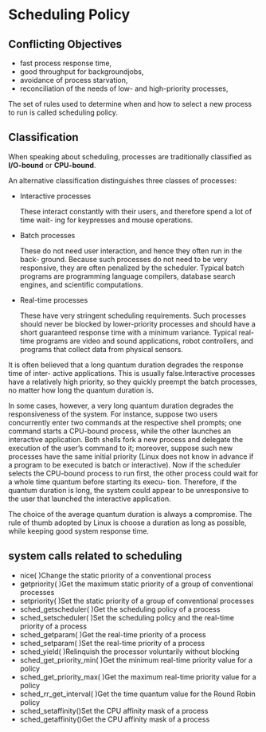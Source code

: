 # Scheduling Policy


## Conflicting Objectives

- fast process response time, 
- good throughput for backgroundjobs, 
- avoidance of process starvation, 
- reconciliation of the needs of low- and high-priority processes,

The set of rules used to determine when and how to select a new process to run is called scheduling policy.

## Classification 

When speaking about scheduling, processes are traditionally classified as **I/O-bound**
or **CPU-bound**.

An alternative classification distinguishes three classes of processes:
- Interactive processes

  These interact constantly with their users, and therefore spend a lot of time wait-
ing for keypresses and mouse operations.

- Batch processes

  These do not need user interaction, and hence they often run in the back-
ground. Because such processes do not need to be very responsive, they are often
penalized by the scheduler. Typical batch programs are programming language
compilers, database search engines, and scientific computations.

- Real-time processes

  These have very stringent scheduling requirements. Such processes should never
be blocked by lower-priority processes and should have a short guaranteed
response time with a minimum variance. Typical real-time programs are video
and sound applications, robot controllers, and programs that collect data from
physical sensors.

It is often believed that a long quantum duration degrades the response time of inter-
active applications. This is usually false.Interactive processes have a relatively high priority,
so they quickly preempt the batch processes, no matter how long the quantum duration is.

In some cases, however, a very long quantum duration degrades the responsiveness of
the system. For instance, suppose two users concurrently enter two commands at the
respective shell prompts; one command starts a CPU-bound process, while the other
launches an interactive application. Both shells fork a new process and delegate the
execution of the user’s command to it; moreover, suppose such new processes have
the same initial priority (Linux does not know in advance if a program to be executed
is batch or interactive). Now if the scheduler selects the CPU-bound process to run first, the other process could wait for a whole time quantum before starting its execu-
tion. Therefore, if the quantum duration is long, the system could appear to be unresponsive to the user that launched the interactive application.

The choice of the average quantum duration is always a compromise. The rule of
thumb adopted by Linux is choose a duration as long as possible, while keeping
good system response time.


## system calls related to scheduling

- nice( )Change the static priority of a conventional process
- getpriority( )Get the maximum static priority of a group of conventional processes
- setpriority( )Set the static priority of a group of conventional processes
- sched_getscheduler( )Get the scheduling policy of a process
- sched_setscheduler( )Set the scheduling policy and the real-time priority of a process
- sched_getparam( )Get the real-time priority of a process
- sched_setparam( )Set the real-time priority of a process
- sched_yield( )Relinquish the processor voluntarily without blocking
- sched_get_priority_min( )Get the minimum real-time priority value for a policy
- sched_get_priority_max( )Get the maximum real-time priority value for a policy
- sched_rr_get_interval( )Get the time quantum value for the Round Robin policy
- sched_setaffinity()Set the CPU affinity mask of a process
- sched_getaffinity()Get the CPU affinity mask of a process